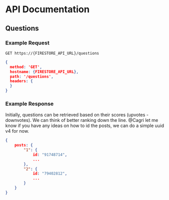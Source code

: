 # API Documentation

## Questions

### Example Request 
```
GET https://{FIRESTORE_API_URL}/questions
```

```json
{
  method: 'GET',
  hostname: {FIRESTORE_API_URL},
  path: '/questions',
  headers: {
  }
}
```
### Example Response

Initially, questions can be retrieved based on their scores (upvotes - downvotes). We can think of better ranking down the line. @Cagri let me know if you have any ideas on how to id the posts, we can do a simple uuid v4 for now.

```json
{
    posts: {
        "1": {
            id: "91748714",
            ...
        },
        "2": {
            id: "79402812",
            ...
        }
    }
}

```